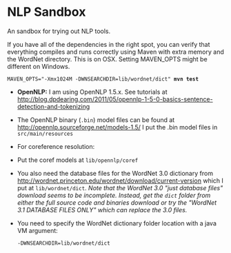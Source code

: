# NLP Sandbox

An sandbox for trying out NLP tools.

If you have all of the dependencies in the right spot, you can verify that everything compiles and runs correctly using Maven with extra memory and the WordNet directory. This is on OSX.  Setting MAVEN_OPTS might be different on Windows.

`MAVEN_OPTS="-Xmx1024M -DWNSEARCHDIR=lib/wordnet/dict" `**`mvn test`** 

* **OpenNLP:** I am using OpenNLP 1.5.x.  See tutorials at  http://blog.dpdearing.com/2011/05/opennlp-1-5-0-basics-sentence-detection-and-tokenizing
 * The OpenNLP binary (`.bin`) model files can be found at http://opennlp.sourceforge.net/models-1.5/  I put the .bin model files in `src/main/resources`
 * For coreference resolution:
  * Put the coref models at `lib/opennlp/coref`
  * You also need the database files for the WordNet 3.0 dictionary from http://wordnet.princeton.edu/wordnet/download/current-version which I put at `lib/wordnet/dict`.  *Note that the WordNet 3.0 "just database files" download seems to be incomplete.  Instead, get the `dict` folder from either the full source code and binaries download or try the "WordNet 3.1 DATABASE FILES ONLY" which can replace the 3.0 files.*
  * You need to specify the WordNet dictionary folder location with a java VM argument:

    `-DWNSEARCHDIR=lib/wordnet/dict`
  

